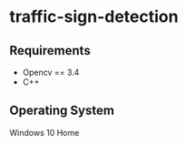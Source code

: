 # traffic-sign-detection

## Requirements
* Opencv == 3.4
* C++

## Operating System
Windows 10 Home
